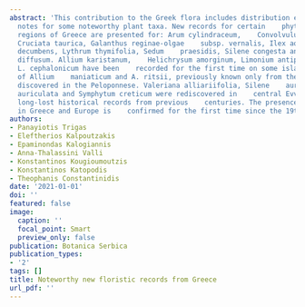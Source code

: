 ```yaml
---
abstract: 'This contribution to the Greek flora includes distribution extensions and    taxonomic
  notes for some noteworthy plant taxa. New records for certain    phytogeographical
  regions of Greece are presented for: Arum cylindraceum,    Convolvulus pentapetaloides.
  Cruciata taurica, Galanthus reginae-olgae    subsp. vernalis, Ilex aquifolium, Linum
  decumbens, Lythrum thymifolia, Sedum    praesidis, Silene congesta and Trifolium
  diffusum. Allium karistanum,    Helichrysum amorginum, Limonium antipaxorum and
  L. cephalonicum have been    recorded for the first time on some islands. New populations
  of Allium    maniaticum and A. ritsii, previously known only from their loci classici,    were
  discovered in the Peloponnese. Valeriana alliariifolia, Silene    auriculata subsp.
  auriculata and Symphytum creticum were rediscovered in    central Evvia, confirming
  long-lost historical records from previous    centuries. The presence of V. alliariifolia
  in Greece and Europe is    confirmed for the first time since the 19th century.'
authors:
- Panayiotis Trigas
- Eleftherios Kalpoutzakis
- Epaminondas Kalogiannis
- Anna-Thalassini Valli
- Konstantinos Kougioumoutzis
- Konstantinos Katopodis
- Theophanis Constantinidis
date: '2021-01-01'
doi: ''
featured: false
image:
  caption: ''
  focal_point: Smart
  preview_only: false
publication: Botanica Serbica
publication_types:
- '2'
tags: []
title: Noteworthy new floristic records from Greece
url_pdf: ''
---
```

